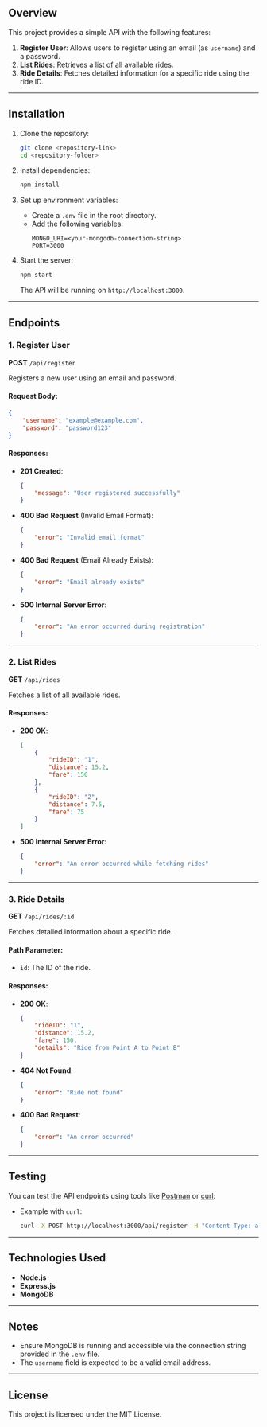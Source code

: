 ## Overview
This project provides a simple API with the following features:
1. **Register User**: Allows users to register using an email (as `username`) and a password.
2. **List Rides**: Retrieves a list of all available rides.
3. **Ride Details**: Fetches detailed information for a specific ride using the ride ID.

---

## Installation

1. Clone the repository:
   ```bash
   git clone <repository-link>
   cd <repository-folder>
   ```

2. Install dependencies:
   ```bash
   npm install
   ```

3. Set up environment variables:
   - Create a `.env` file in the root directory.
   - Add the following variables:
     ```
     MONGO_URI=<your-mongodb-connection-string>
     PORT=3000
     ```

4. Start the server:
   ```bash
   npm start
   ```
   The API will be running on `http://localhost:3000`.

---

## Endpoints

### 1. **Register User**
**POST** `/api/register`

Registers a new user using an email and password.

#### Request Body:
```json
{
    "username": "example@example.com",
    "password": "password123"
}
```

#### Responses:
- **201 Created**:
  ```json
  {
      "message": "User registered successfully"
  }
  ```
- **400 Bad Request** (Invalid Email Format):
  ```json
  {
      "error": "Invalid email format"
  }
  ```
- **400 Bad Request** (Email Already Exists):
  ```json
  {
      "error": "Email already exists"
  }
  ```
- **500 Internal Server Error**:
  ```json
  {
      "error": "An error occurred during registration"
  }
  ```

---

### 2. **List Rides**
**GET** `/api/rides`

Fetches a list of all available rides.

#### Responses:
- **200 OK**:
  ```json
  [
      {
          "rideID": "1",
          "distance": 15.2,
          "fare": 150
      },
      {
          "rideID": "2",
          "distance": 7.5,
          "fare": 75
      }
  ]
  ```
- **500 Internal Server Error**:
  ```json
  {
      "error": "An error occurred while fetching rides"
  }
  ```

---

### 3. **Ride Details**
**GET** `/api/rides/:id`

Fetches detailed information about a specific ride.

#### Path Parameter:
- `id`: The ID of the ride.

#### Responses:
- **200 OK**:
  ```json
  {
      "rideID": "1",
      "distance": 15.2,
      "fare": 150,
      "details": "Ride from Point A to Point B"
  }
  ```
- **404 Not Found**:
  ```json
  {
      "error": "Ride not found"
  }
  ```
- **400 Bad Request**:
  ```json
  {
      "error": "An error occurred"
  }
  ```

---

## Testing

You can test the API endpoints using tools like [Postman](https://www.postman.com/) or [curl](https://curl.se/):

- Example with `curl`:
  ```bash
  curl -X POST http://localhost:3000/api/register -H "Content-Type: application/json" -d '{"username": "testuser@example.com", "password": "password123"}'
  ```

---

## Technologies Used
- **Node.js**
- **Express.js**
- **MongoDB**

---

## Notes
- Ensure MongoDB is running and accessible via the connection string provided in the `.env` file.
- The `username` field is expected to be a valid email address.

---

## License
This project is licensed under the MIT License.

